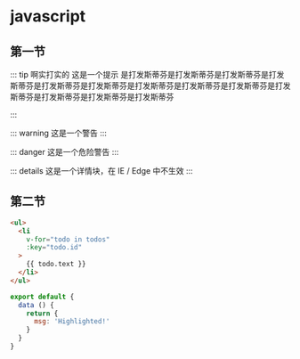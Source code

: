# javascript
## 第一节
   ::: tip 啊实打实的
这是一个提示     是打发斯蒂芬是打发斯蒂芬是打发斯蒂芬是打发斯蒂芬是打发斯蒂芬是打发斯蒂芬是打发斯蒂芬是打发斯蒂芬是打发斯蒂芬是打发斯蒂芬是打发斯蒂芬是打发斯蒂芬是打发斯蒂芬

:::

::: warning
这是一个警告
:::

::: danger
这是一个危险警告
:::

::: details
这是一个详情块，在 IE / Edge 中不生效
:::
## 第二节
``` html
<ul>
  <li
    v-for="todo in todos"
    :key="todo.id"
  >
    {{ todo.text }}
  </li>
</ul>
```
``` js
export default {
  data () {
    return {
      msg: 'Highlighted!'
    }
  }
}
```